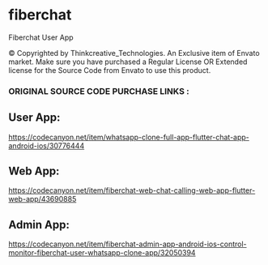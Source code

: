 # fiberchat

Fiberchat User App

© Copyrighted by Thinkcreative_Technologies. An Exclusive item of Envato market. Make sure you have purchased a Regular License OR Extended license for the Source Code from Envato to use this product.

### ORIGINAL SOURCE CODE PURCHASE LINKS :

## User App:

https://codecanyon.net/item/whatsapp-clone-full-app-flutter-chat-app-android-ios/30776444

## Web App:

https://codecanyon.net/item/fiberchat-web-chat-calling-web-app-flutter-web-app/43690885

## Admin App:

https://codecanyon.net/item/fiberchat-admin-app-android-ios-control-monitor-fiberchat-user-whatsapp-clone-app/32050394

